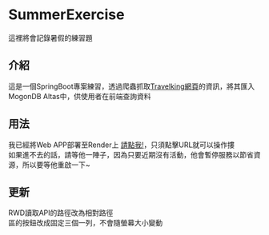 # SummerExercise
這裡將會記錄暑假的練習題 <br>

## 介紹
這是一個SpringBoot專案練習，透過爬蟲抓取[Travelking網頁](<https://www.travelking.com.tw/tourguide/taiwan/keelungcity/>)的資訊，將其匯入MogonDB Altas中，供使用者在前端查詢資料

## 用法
我已經將Web APP部署至Render上  [請點我!](<https://summerexercise.onrender.com/>)，只須點擊URL就可以操作摟 <br>
如果進不去的話，請等他一陣子，因為只要近期沒有活動，他會暫停服務以節省資源，所以要等他重啟一下~

## 更新
RWD讀取API的路徑改為相對路徑 <br>
區的按鈕改成固定三個一列，不會隨螢幕大小變動 <br>
